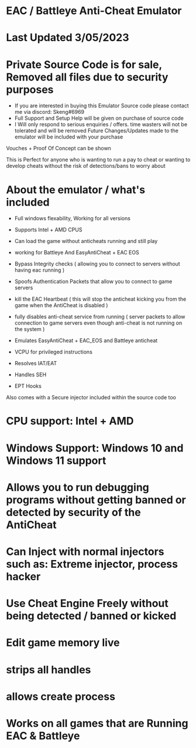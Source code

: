 # EAC / Battleye Anti-Cheat Emulator
# Last Updated 3/05/2023

 
# Private Source Code is for sale, Removed all files due to security purposes

- If you are interested in buying this Emulator Source code please contact me via discord: Skeng#6969
- Full Support and Setup Help will be given on purchase of source code
- I Will only respond to serious enquiries / offers. time wasters will not be tolerated and will be removed 
 Future Changes/Updates made to the emulator will be included with your purchase


Vouches + Proof Of Concept can be shown 

This is Perfect for anyone who is wanting to run a pay to cheat or wanting to develop cheats without the risk of detections/bans to worry about



# About the emulator / what's included


- Full windows flexability, Working for all versions
- Supports Intel + AMD CPUS

- Can load the game without anticheats running and still play


- working for Battleye And EasyAntiCheat + EAC EOS
- Bypass Integrity checks ( allowing you to connect to servers without having eac running )
- Spoofs Authentication Packets that allow you to connect to game servers
- kill the EAC Heartbeat ( this will stop the anticheat kicking you from the game when the AntiCheat is disabled )
- fully disables anti-cheat service from running ( server packets to allow connection to game servers even though anti-cheat is not running on the system )
- Emulates EasyAntiCheat + EAC_EOS and Battleye anticheat

- VCPU for privileged instructions
- Resolves IAT/EAT
- Handles SEH
- EPT Hooks


Also comes with a Secure injector included within the source code too 
 
# CPU support: Intel + AMD 
# Windows Support: Windows 10 and Windows 11 support


# Allows you to run debugging programs without getting banned or detected by security of the AntiCheat
# Can Inject with normal injectors such as: Extreme injector, process hacker
# Use Cheat Engine Freely without being detected / banned or kicked
# Edit game memory live 
# strips all handles
# allows create process




# Works on all games that are Running EAC & Battleye 





